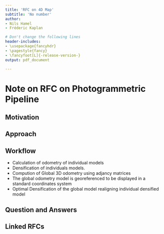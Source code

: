 ```yaml
---
title: 'RFC on 4D Map'
subtitle: 'No number'
author:
- Nils Hamel
- Fréderic Kaplan

# Don't change the following lines
header-includes:
- \usepackage{fancyhdr}
- \pagestyle{fancy}
- \fancyfoot[L]{-release-version-}
output: pdf_document

---
```


# Note on RFC on Photogrammetric Pipeline

## Motivation



## Approach



## Workflow

- Calculation of odometry of individual models
- Densification of individuals models.
- Compution of Global 3D odometry using adjancy matrices 
- The global odometry model is georeferenced to be displayed in a standard coordinates system
- Optimal Densification of the global model realigning individual densified model 

## Question and Answers 



## Linked RFCs

